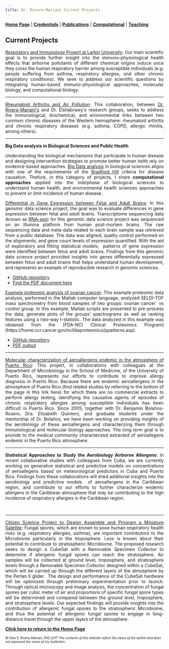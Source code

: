 ```yaml
---
title: Dr. Rivera-Mariani Current Projects
---
```


[**Home Page**](http://www.friveram.com/) | [**Credentials**](http://www.friveram.com/about) | [**Publications**](http://www.friveram.com/publications) | [**Computational**](http://www.friveram.com/compbio) | [**Teaching**](http://www.friveram.com/teaching) 

## Current Projects 

<div style="text-align:justify"><p><a href="https://friveramariani.github.io/RIPL_Effect/">Respiratory and Immunology Project at Larkin University</a>: Our main scientific goal is to provide further insight into the immuno-physiological health effects that airborne pollutants of different chemical origins induce once they cross the human respiratory barrier among susceptible individuals (e.g. people suffering from asthma, respiratory allergies, and other chronic respiratory conditions). We seek to address our scientific questions by integrating human-based immuno-physiological approaches, molecular biology, and computational biology.</p></div>  

---

<div style="text-align:justify"><p><a href="https://friveramariani.github.io/RA_RD/">Rheumatoid Arthritis and Air Pollution</a>: This collaboration, between <a href="https://friveramariani.github.io/RIPL_Effect/">Dr. Rivera-Mariani's</a> and <a href'="https://www.linkedin.com/in/hatem-elshabrawy-00a78a62/">Dr. Elshabrawy's</a> research groups, seeks to address the immunological, biochemical, and environmental links between two common chronic diseases of the Western hemisphere: rheumatoid arthritis and chronic respiratory diseases (e.g. asthma, COPD, allergic rhinitis, among others).</p></div>   

---

**Big Data analysis in Biological Sciences and Public Health**

<div style="text-align:justify"><p>Understanding the biological mechanisms that participate in human disease and designing intervention strategies to promote better human helth rely on evidence-based approaches. <a href="https://en.wikipedia.org/wiki/Big_data">Big Data analysis</a> in biological sciences aligns with one of the requirements of the <a href="https://www.ncbi.nlm.nih.gov/pmc/articles/PMC4589117/">Bradford Hill</a> criteria for disease causation. Thefore, in this category of projects, I share <b>computational approaches</b> applied into the interphase of biological sciences to understand human health, and environmental health sciences approaches to prevent or limit incidence of human disease.</p></div> 

<div style="text-align:justify"><p><a href="https://github.com/friveramariani/genomic-data-science">Differential in Gene Expression between Fetal and Adult Brains</a>: In this genomic data science project, the goal was to evaluate differences in gene expression between fetal and adult brains. Transcriptome sequencing data (known as <a href="https://en.wikipedia.org/wiki/RNA-Seq">RNA-seq</a>) for this genomic data science project was sequenced on an Illumina platform from human post-mortem brains. The raw sequencing data and meta-data related to each brain sample was retrieved from a public database. The data was aligned, quality control performed on the alignments, and gene count levels of expression quantified. With the aid of exploratory and fitting statistical models,  patterns of gene expression were identified between fetus and adult brains. Findings from this genomic data science project provided insights into genes differentially expressed between fetus and adult brains that helps understand human development, and represents an example of reproducible research in genomic sciences.</p></div> 

- [GitHub repository](https://github.com/friveramariani/GenomicDataScience_FetalAdultBrain)
- [Find the PDF document here](https://www.researchgate.net/publication/311203295_Report_RNA-Seq_Data_Analysis_Worflow_to_Evaluate_Differential_Gene_Expression_between_Fetus_and_Adult_Brains_from_Publicly-Available_Data_as_a_Genomic_Data_Science_Demonstration_in_a_Upper_Division_Mi)

<div style="text-align:justify"><p><a href="https://github.com/friveramariani/Proteomic-Examples">Example proteomic analysis of ovarian cancer</a>: This example proteomic data analysis, performed in the Matlab computer language, analyzed SELDI-TOF mass spectrometry from blood samples of two groups: ovarian cancer  vs control group. In this example, Matlab scripts are presented to pre-process the data, generate plots of the groups' spectrograms as well as ranking features using a two-way t-statistic. The data analyzed in this example was obtained from the [FDA-NCI Clinical Proteomics Program](https://home.ccr.cancer.gov/ncifdaproteomics/ppatterns.asp).</p></div> 

- [GitHub repository](https://github.com/friveramariani/Proteomic-Examples)
- [PDF output](https://www.researchgate.net/publication/319103946_Proteomics_data_analysis_in_cancer_biology_with_Matlab)

---

<div style="text-align:justify"><p><a href="https://www.researchgate.net/project/Airborne-fungal-allergens-and-their-role-in-the-incidences-of-chronic-respiratory-diseases">Molecular characterization of aeroallergens endemic in the atmosphere of Puerto Rico</a>: This project, in collaborations with colleagues at the Department of Microbiology in the School of Medicine, of the University of Puerto Rico, represents our efforts to contribute to improve allergy diagnosis in Puerto Rico. Because there are endemic aeroallergens in the atmosphere of Puerto Rico (find related studies by referring to the bottom of the page in this link here) for which there are no commercial extracts to perform allergy testing, identifying the causative agents of episodes of chronic respiratory allergies among susceptible individuals has been difficult in Puerto Rico. Since 2005, together with Dr. Benjamin Bolaños-Rosero, Dra. Elizabeth Quintero, and graduate students under the mentorship of Dr. Bolaños, we have been working on providing insights of the aerobiology of these aeroallergens and characterizing them through immunological and molecular biology approaches. The long term goal is to provide to the medical community characterized extracted of aeroallegens endemic in the Puerto Rico atmosphere.</p></div> 

---

<div style="text-align:justify"><p><strong>Statistical Approaches to Study the Aerobiology Airborne Allergens</strong>: In recent collaborative studies with colleagues from Cuba, we are currently working on generative statistical and predictive models on concentrations of aeroallegens based on meteorological predictors in Cuba and Puerto Rico. Findings from these collaborations will shed additional insights into the aerobiology and predictive models  of aeroallergens in the Caribbean region, and contribute to our efforts to further characterize endemic allergens in the Caribbean atmosphere that may be contributing to the high incidence of respiratory allergies in the Caribbean region.</p></div>  

---

<div style="text-align:justify"><p><a href="http://www.friveram.com/PRCubeStars/">Citizen Science Project to Design Assemble and Program a Miniature Satellite</a>: Fungal spores, which are known to pose human respiratory health risks (e.g. respiratory allergies, asthma), are important contributors to the Microbiome particularly in the troposphere. Less is known about their potential to contribute to stratospheric Microbiome. The proposed research seeks to design a CubeSat with a Removable Specimen Collector to determine if allergenic fungal spores can reach the stratosphere. Air samples will be collected at ground level, troposphere, and stratosphere levels through a Removable Specimen Collector designed within a CubeSat, which will be carried up through the different layers of the atmosphere by the Perlan II glider.  The design and performance of the CubeSat hardware will be optimized through preliminary experimentation prior to launch. Through optical microscopy and image analysis, the concentration of fungal spores per cubic meter of air and proportions of specific fungal spore types will be determined and compared between the ground level, troposphere, and stratosphere levels. Our expected findings will provide insights into the contribution of allergenic fungal spores to the stratospheric Microbiome, and thus the potential of allergenic fungal spores to engage in long-distance travel through the upper layers of the atmosphere.</p></div>

[**Click here to return to the Home Page**](https://www.friveram.com/)

<font size="1">&#169; Felix E. Rivera-Mariani, PhD 2017 <i>The contents of this website reflect the views of the author and does not represent the views of my institution.</i>.</font>